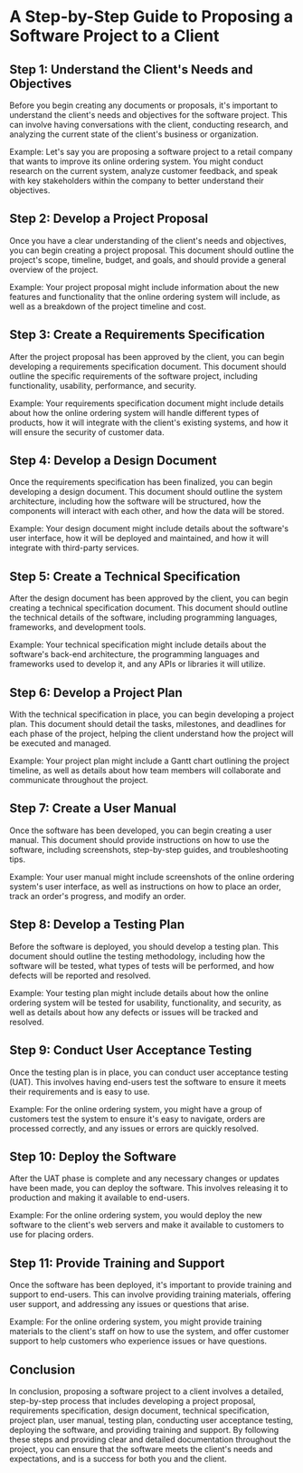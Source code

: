 # A Step-by-Step Guide to Proposing a Software Project to a Client

## Step 1: Understand the Client's Needs and Objectives

Before you begin creating any documents or proposals, it's important to understand the client's needs and objectives for the software project. This can involve having conversations with the client, conducting research, and analyzing the current state of the client's business or organization.

Example: Let's say you are proposing a software project to a retail company that wants to improve its online ordering system. You might conduct research on the current system, analyze customer feedback, and speak with key stakeholders within the company to better understand their objectives.

## Step 2: Develop a Project Proposal

Once you have a clear understanding of the client's needs and objectives, you can begin creating a project proposal. This document should outline the project's scope, timeline, budget, and goals, and should provide a general overview of the project.

Example: Your project proposal might include information about the new features and functionality that the online ordering system will include, as well as a breakdown of the project timeline and cost.

## Step 3: Create a Requirements Specification

After the project proposal has been approved by the client, you can begin developing a requirements specification document. This document should outline the specific requirements of the software project, including functionality, usability, performance, and security.

Example: Your requirements specification document might include details about how the online ordering system will handle different types of products, how it will integrate with the client's existing systems, and how it will ensure the security of customer data.

## Step 4: Develop a Design Document

Once the requirements specification has been finalized, you can begin developing a design document. This document should outline the system architecture, including how the software will be structured, how the components will interact with each other, and how the data will be stored.

Example: Your design document might include details about the software's user interface, how it will be deployed and maintained, and how it will integrate with third-party services.

## Step 5: Create a Technical Specification

After the design document has been approved by the client, you can begin creating a technical specification document. This document should outline the technical details of the software, including programming languages, frameworks, and development tools.

Example: Your technical specification might include details about the software's back-end architecture, the programming languages and frameworks used to develop it, and any APIs or libraries it will utilize.

## Step 6: Develop a Project Plan

With the technical specification in place, you can begin developing a project plan. This document should detail the tasks, milestones, and deadlines for each phase of the project, helping the client understand how the project will be executed and managed.

Example: Your project plan might include a Gantt chart outlining the project timeline, as well as details about how team members will collaborate and communicate throughout the project.

## Step 7: Create a User Manual

Once the software has been developed, you can begin creating a user manual. This document should provide instructions on how to use the software, including screenshots, step-by-step guides, and troubleshooting tips.

Example: Your user manual might include screenshots of the online ordering system's user interface, as well as instructions on how to place an order, track an order's progress, and modify an order.

## Step 8: Develop a Testing Plan

Before the software is deployed, you should develop a testing plan. This document should outline the testing methodology, including how the software will be tested, what types of tests will be performed, and how defects will be reported and resolved.

Example: Your testing plan might include details about how the online ordering system will be tested for usability, functionality, and security, as well as details about how any defects or issues will be tracked and resolved.

## Step 9: Conduct User Acceptance Testing

Once the testing plan is in place, you can conduct user acceptance testing (UAT). This involves having end-users test the software to ensure it meets their requirements and is easy to use.

Example: For the online ordering system, you might have a group of customers test the system to ensure it's easy to navigate, orders are processed correctly, and any issues or errors are quickly resolved.

## Step 10: Deploy the Software

After the UAT phase is complete and any necessary changes or updates have been made, you can deploy the software. This involves releasing it to production and making it available to end-users.

Example: For the online ordering system, you would deploy the new software to the client's web servers and make it available to customers to use for placing orders.

## Step 11: Provide Training and Support

Once the software has been deployed, it's important to provide training and support to end-users. This can involve providing training materials, offering user support, and addressing any issues or questions that arise.

Example: For the online ordering system, you might provide training materials to the client's staff on how to use the system, and offer customer support to help customers who experience issues or have questions.


## Conclusion

In conclusion, proposing a software project to a client involves a detailed, step-by-step process that includes developing a project proposal, requirements specification, design document, technical specification, project plan, user manual, testing plan, conducting user acceptance testing, deploying the software, and providing training and support. By following these steps and providing clear and detailed documentation throughout the project, you can ensure that the software meets the client's needs and expectations, and is a success for both you and the client.